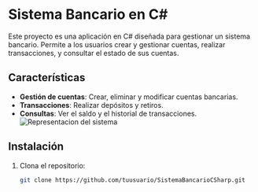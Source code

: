 # Sistema Bancario en C#

Este proyecto es una aplicación en C# diseñada para gestionar un sistema bancario. Permite a los usuarios crear y gestionar cuentas, realizar transacciones, y consultar el estado de sus cuentas.

## Características

- **Gestión de cuentas**: Crear, eliminar y modificar cuentas bancarias.
- **Transacciones**: Realizar depósitos y retiros.
- **Consultas**: Ver el saldo y el historial de transacciones.
  ![Representacion del sistema](https://img.freepik.com/vector-gratis/conjunto-iconos-sistema-bancario_1284-14615.jpg?t=st=1724263597~exp=1724267197~hmac=172a6fd5a91da5ee6a4a367227d31446d35e680d586fafbd02bcf83b8dca1075&w=826)
## Instalación

1. Clona el repositorio:
   ```bash
   git clone https://github.com/tuusuario/SistemaBancarioCSharp.git
